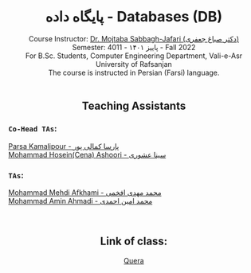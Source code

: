 <br />
<p align="center">
  
  <h1 align="center">پایگاه داده - Databases (DB)</h1>

  <p align="center">
    Course Instructor: <a href="https://github.com/mojtaba-sabbagh">Dr. Mojtaba Sabbagh-Jafari (دکتر صباغ جعفری)</a>
    <br />
    Semester: 4011 - پاییز ۱۴۰۱ - Fall 2022
    <br />
    For B.Sc. Students, Computer Engineering Department, Vali-e-Asr University of Rafsanjan
    <br /> 
    The course is instructed in Persian (Farsi) language.
  <br />



 <br />
<p align="center">
  <h2 align="center"> Teaching Assistants </h2>
<p h2 align="center">

### `Co-Head TAs`: 
[Parsa Kamalipour - پارسا کمالی پور](https://github.com/benymaxparsa)   
[Mohammad Hosein(Cena) Ashoori - سینا عشوری](https://github.com/CenaAshoori)  

### `TAs`: 
[Mohammad Mehdi Afkhami - محمد مهدی افخمی](https://github.com/mohmehdi)   
[Mohammad Amin Ahmadi - محمد امین احمدی](https://github.com/mmdaminah)   

<br />
<p align="center">
  <h2 align="center"> Link of class: </h2>
  
<p h2 align="center">
<a href="https://quera.org/course/add_to_course/course/11911">Quera</a>
